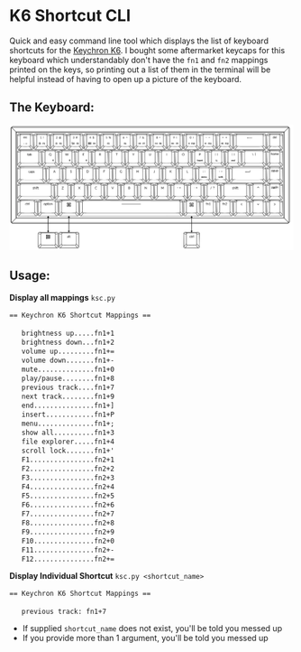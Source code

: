# K6 Shortcut CLI
Quick and easy command line tool which displays the list of keyboard shortcuts for the [Keychron K6](https://www.keychron.com/products/keychron-k6-non-backlight-wireless-mechanical-keyboard). I bought some aftermarket keycaps for this keyboard which understandably don't have the `fn1` and `fn2` mappings printed on the keys, so printing out a list of them in the terminal will be helpful instead of having to open up a picture of the keyboard.  

## The Keyboard:
![Keyboard Layout](images/k6_layout.PNG)

## Usage:

**Display all mappings**
`ksc.py`
```
== Keychron K6 Shortcut Mappings ==

   brightness up.....fn1+1
   brightness down...fn1+2
   volume up.........fn1+=
   volume down.......fn1+-
   mute..............fn1+0
   play/pause........fn1+8
   previous track....fn1+7
   next track........fn1+9
   end...............fn1+]
   insert............fn1+P
   menu..............fn1+;
   show all..........fn1+3
   file explorer.....fn1+4
   scroll lock.......fn1+'
   F1................fn2+1
   F2................fn2+2
   F3................fn2+3
   F4................fn2+4
   F5................fn2+5
   F6................fn2+6
   F7................fn2+7
   F8................fn2+8
   F9................fn2+9
   F10...............fn2+0
   F11...............fn2+-
   F12...............fn2+=
```

**Display Individual Shortcut**
`ksc.py <shortcut_name>`
```
== Keychron K6 Shortcut Mappings ==

   previous track: fn1+7
```

- If supplied `shortcut_name` does not exist, you'll be told you messed up
- If you provide more than 1 argument, you'll be told you messed up
